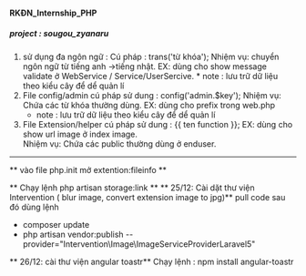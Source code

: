   

<h4>RKĐN_Internship_PHP </h4>
<h5>project : sougou_zyanaru</h5>

 1. sử dụng đa ngôn ngữ : 
	 Cú pháp :   trans('từ khóa');
	 Nhiệm vụ:  chuyển ngôn ngữ từ tiếng anh ->tiếng nhật. 
	 EX: dùng cho show message validate ở WebService / Service/UserSercive.
	 	 * note :  lưu trữ dữ liệu theo kiểu cây để dể quản lí
 2. File config/admin
	 cú pháp sử dung :  config('admin.$key');
	 Nhiệm vụ: Chứa các từ khóa thường dùng.
	  EX: dùng cho prefix trong web.php
	 * note :  lưu trữ dữ liệu theo kiểu cây để dể quản lí
 3.  File Extension/helper
	 cú pháp sử dung : {{ ten function }};
	EX: dùng cho show url image ở index image.	
	 Nhiệm vụ: Chứa các public thường dùng ở enduser.


----------
** vào file php.init mở extention:fileinfo **

** Chạy lệnh php artisan storage:link **
** 25/12: Cài dặt thư viện Intervention  ( blur image,  convert extension image to jpg)**
pull code sau đó dùng lệnh 
	
 -  composer update
 -  php artisan vendor:publish -- provider="Intervention\Image\ImageServiceProviderLaravel5"

** 26/12: cài thư viện angular toastr** 
Chạy lệnh :  npm install angular-toastr




	 


